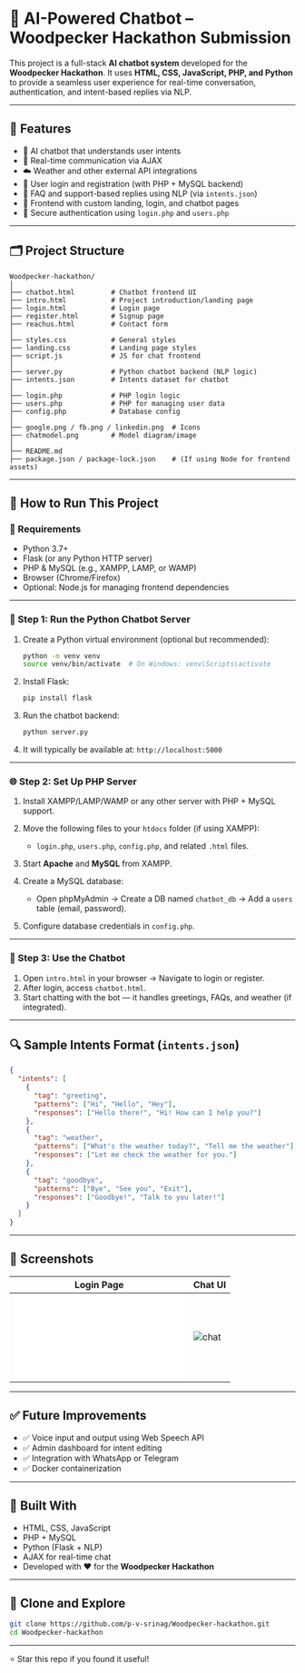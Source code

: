 # 🤖 AI-Powered Chatbot – Woodpecker Hackathon Submission

This project is a full-stack **AI chatbot system** developed for the **Woodpecker Hackathon**. It uses **HTML, CSS, JavaScript, PHP, and Python** to provide a seamless user experience for real-time conversation, authentication, and intent-based replies via NLP.

---

## 🌟 Features

- 🧠 AI chatbot that understands user intents
- 🔄 Real-time communication via AJAX
- ☁️ Weather and other external API integrations
- 👥 User login and registration (with PHP + MySQL backend)
- 💬 FAQ and support-based replies using NLP (via `intents.json`)
- 🎨 Frontend with custom landing, login, and chatbot pages
- 🔐 Secure authentication using `login.php` and `users.php`

---

## 🗂️ Project Structure

```
Woodpecker-hackathon/
│
├── chatbot.html         # Chatbot frontend UI
├── intro.html           # Project introduction/landing page
├── login.html           # Login page
├── register.html        # Signup page
├── reachus.html         # Contact form
│
├── styles.css           # General styles
├── landing.css          # Landing page styles
├── script.js            # JS for chat frontend
│
├── server.py            # Python chatbot backend (NLP logic)
├── intents.json         # Intents dataset for chatbot
│
├── login.php            # PHP login logic
├── users.php            # PHP for managing user data
├── config.php           # Database config
│
├── google.png / fb.png / linkedin.png  # Icons
├── chatmodel.png        # Model diagram/image
│
├── README.md
├── package.json / package-lock.json    # (If using Node for frontend assets)
```

---

## 🚀 How to Run This Project

### 🔧 Requirements

- Python 3.7+
- Flask (or any Python HTTP server)
- PHP & MySQL (e.g., XAMPP, LAMP, or WAMP)
- Browser (Chrome/Firefox)
- Optional: Node.js for managing frontend dependencies

---

### 🧠 Step 1: Run the Python Chatbot Server

1. Create a Python virtual environment (optional but recommended):
   ```bash
   python -m venv venv
   source venv/bin/activate  # On Windows: venv\Scripts\activate
   ```

2. Install Flask:
   ```bash
   pip install flask
   ```

3. Run the chatbot backend:
   ```bash
   python server.py
   ```

4. It will typically be available at: `http://localhost:5000`

---

### 🌐 Step 2: Set Up PHP Server

1. Install XAMPP/LAMP/WAMP or any other server with PHP + MySQL support.
2. Move the following files to your `htdocs` folder (if using XAMPP):
   - `login.php`, `users.php`, `config.php`, and related `.html` files.

3. Start **Apache** and **MySQL** from XAMPP.

4. Create a MySQL database:
   - Open phpMyAdmin → Create a DB named `chatbot_db` → Add a `users` table (email, password).

5. Configure database credentials in `config.php`.

---

### 💬 Step 3: Use the Chatbot

1. Open `intro.html` in your browser → Navigate to login or register.
2. After login, access `chatbot.html`.
3. Start chatting with the bot — it handles greetings, FAQs, and weather (if integrated).

---

## 🔍 Sample Intents Format (`intents.json`)

```json
{
  "intents": [
    {
      "tag": "greeting",
      "patterns": ["Hi", "Hello", "Hey"],
      "responses": ["Hello there!", "Hi! How can I help you?"]
    },
    {
      "tag": "weather",
      "patterns": ["What's the weather today?", "Tell me the weather"],
      "responses": ["Let me check the weather for you."]
    },
    {
      "tag": "goodbye",
      "patterns": ["Bye", "See you", "Exit"],
      "responses": ["Goodbye!", "Talk to you later!"]
    }
  ]
}
```

---

## 📸 Screenshots

| Login Page | Chat UI |
|------------|---------|
| ![login](login.html) | ![chat](chatmodel.png) |

---

## ✅ Future Improvements

- ✅ Voice input and output using Web Speech API
- ✅ Admin dashboard for intent editing
- ✅ Integration with WhatsApp or Telegram
- ✅ Docker containerization

---

## 🙌 Built With

- HTML, CSS, JavaScript
- PHP + MySQL
- Python (Flask + NLP)
- AJAX for real-time chat
- Developed with ❤️ for the **Woodpecker Hackathon**

---

## 🔗 Clone and Explore

```bash
git clone https://github.com/p-v-srinag/Woodpecker-hackathon.git
cd Woodpecker-hackathon
```

---

⭐️ Star this repo if you found it useful!
